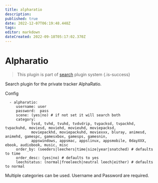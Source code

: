 ```yaml
---
title: alpharatio
description: 
published: true
date: 2022-12-07T06:19:48.448Z
tags: 
editor: markdown
dateCreated: 2022-09-18T05:17:02.370Z
---
```


# Alpharatio

> This plugin is part of [search](/Plugins/Searches) plugin system
{.is-success}

Search plugin for the private tracker AlphaRatio.

Config
```text
  - alpharatio:
     username: user
     password:  pass 
     scene: (yes|no) # if not set it will search both
     category: 
            tvsd, tvhd, tvuhd, tvdvdrip, tvpacksd, tvpackhd, tvpackuhd, moviesd, moviehd, movieuhd, moviepacksd, 
            moviepackhd, moviepackuhd, moviexxx, bluray, animesd, animehd, gamespc, gamesxbox, gamesps, gamesnin, 
            appswindows, appsmac, appslinux, appsmobile, 0dayXXX, ebook, audiobook, music, misc
     order_by: (seeders|leechers|time|size|year|snatched) # defaults to time
     order_desc: (yes|no) # defaults to yes
     leechstatus: (normal|freeleech|neutral leech|either) # defaults to normal
```
Multiple categories can be used.  Username and Password are required.